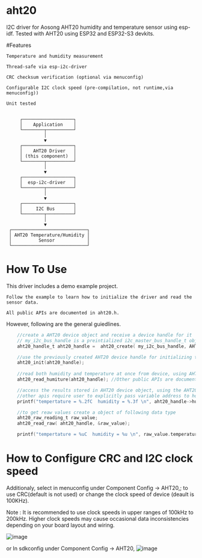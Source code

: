 # aht20
I2C driver for Aosong AHT20 humidity and temperature sensor using esp-idf.
Tested with AHT20 using ESP32 and ESP32-S3 devkits.

#Features

    Temperature and humidity measurement

    Thread-safe via esp-i2c-driver

    CRC checksum verification (optional via menuconfig)

    Configurable I2C clock speed (pre-compilation, not runtime,via menuconfig))

    Unit tested 
         
         
         ┌───────────────────┐
         │    Application    │
         └────────┬──────────┘
                  │
                  ▼
         ┌───────────────────┐
         │    AHT20 Driver   │
         │ (this component)  │
         └────────┬──────────┘
                  │
                  ▼
         ┌───────────────────┐
         │  esp-i2c-driver   │
         └────────┬──────────┘
                  │
                  ▼
         ┌───────────────────┐
         │     I2C Bus       │
         └────────┬──────────┘
                  │
                  ▼
     ┌────────────────────────────┐
     │ AHT20 Temperature/Humidity │
     │          Sensor            │
     └────────────────────────────┘



# How To Use

This driver includes a demo example project.

    Follow the example to learn how to initialize the driver and read the sensor data.

    All public APIs are documented in aht20.h.



However, following are the general guiedlines.
```c
    //create a AHT20 device object and receive a device handle for it
    // my_i2c_bus_handle is a preintialized i2c_master_bus_handle_t object
    aht20_handle_t aht20_handle =  aht20_create( my_i2c_bus_handle, AHT20_ADDRESS_LOW ); //addresses are in aht.h

    //use the previously created AHT20 device handle for initializing the associated device
    aht20_init(aht20_handle);
    
    //read both humidity and temperature at once from device, using AHT20 device handle
    aht20_read_humiture(aht20_handle); //Other public APIs are documented in AHT20.h.

    //access the results stored in AHT20 device object, using the AHT20 device handle
    //other apis require user to explicitly pass variable address to hold data
    printf("tempertature = %.2fC  humidity = %.3f \n", aht20_handle->humiture.temperature, aht20_handle->humiture.humidity);

    //to get reaw values create a object of following data type
    aht20_raw_reading_t raw_value;
    aht20_read_raw( aht20_handle, &raw_value);

    printf("tempertature = %uC  humidity = %u \n", raw_value.temperature, raw_value.humidity);
```


# How to Configure CRC and I2C clock speed
Additionaly, select in menuconfig under Component Config → AHT20,; to use CRC(default is not used)
or change the clock speed of device (deault is 100KHz). 

Note : It is recommended to use clock speeds in upper ranges of 100kHz to 200kHz.
Higher clock speeds may cause occasional data inconsistencies depending on your board layout and wiring.

![image](https://github.com/user-attachments/assets/fc8680fb-1567-477c-92f8-52dd126e6f9d)

or 
In sdkconfig under Component Config → AHT20,
![image](https://github.com/user-attachments/assets/1f9612df-8d73-4ad1-bec7-75cbe6ed327a)
